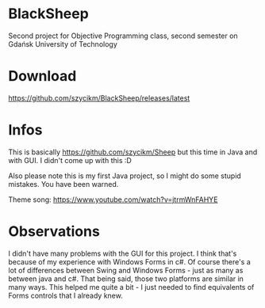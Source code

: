 # BlackSheep
Second project for Objective Programming class, second semester on Gdańsk University of Technology
# Download
https://github.com/szycikm/BlackSheep/releases/latest
# Infos
This is basically https://github.com/szycikm/Sheep but this time in Java and with GUI. I didn't come up with this :D

Also please note this is my first Java project, so I might do some stupid mistakes. You have been warned.

Theme song: https://www.youtube.com/watch?v=jtrmWnFAHYE
# Observations
I didn't have many problems with the GUI for this project. I think that's because of my experience with Windows Forms in c#. Of course there's a lot of differences between Swing and Windows Forms - just as many as between java and c#. That being said, those two platforms are similar in many ways. This helped me quite a bit - I just needed to find equivalents of Forms controls that I already knew.